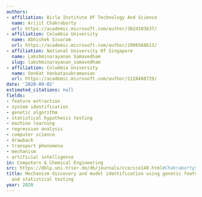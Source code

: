 ```yaml
---
authors:
- affiliation: Birla Institute Of Technology And Science
  name: Arijit Chakraborty
  url: https://academic.microsoft.com/author/3024103637/
- affiliation: Columbia University
  name: Abhishek Sivaram
  url: https://academic.microsoft.com/author/2906568613/
- affiliation: National University Of Singapore
  name: Lakshminarayanan Samavedham
  slug: lakshminarayanan_samavedham
- affiliation: Columbia University
  name: Venkat Venkatasubramanian
  url: https://academic.microsoft.com/author/2128488729/
date: '2020-09-02'
estimated_citations: null
fields:
- feature extraction
- system identification
- genetic algorithm
- statistical hypothesis testing
- machine learning
- regression analysis
- computer science
- drawback
- transport phenomena
- mechanism
- artificial intelligence
in: Computers & Chemical Engineering
src: https://dblp.uni-trier.de/db/journals/cce/cce140.html#ChakrabortySSV20
title: Mechanism discovery and model identification using genetic feature extraction
  and statistical testing
year: 2020
---
```

